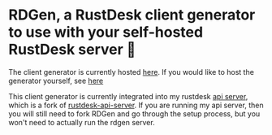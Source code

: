 # RDGen, a RustDesk client generator to use with your self-hosted RustDesk server 🚀

The client generator is currently hosted [here](https://mass.selfip.com/).
If you would like to host the generator yourself, see [here](setup.md)

This client generator is currently integrated into my rustdesk [api
server](https://github.com/bryangerlach/rustdesk-api-server), which is a fork
of [rustdesk-api-server](https://github.com/kingmo888/rustdesk-api-server). If
you are running my api server, then you will still need to fork RDGen and go
through the setup process, but you won't need to actually run the rdgen server.